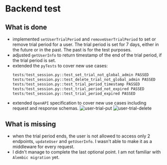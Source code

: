 # Backend test

## What is done

- implemented `setUserTrialPeriod` and `removeUserTrialPeriod` to set or remove trial period for a user. The trial period is set for 7 days, either in the future or in the past. The past is for the test purposes.
- adjusted `getUserInfo` to return timestamp of the end of the trial period, if the trial period is set.
- extended the `pyTests` to cover new use cases:
  ```python
  tests/test_session.py::test_set_trial_not_global_admin PASSED                                                                                                                     [ 60%]
  tests/test_session.py::test_delete_trial_not_global_admin PASSED                                                                                                                  [ 70%]
  tests/test_session.py::test_trial_period_timestamp PASSED                                                                                                                         [ 80%]
  tests/test_session.py::test_trial_period_not_expired PASSED                                                                                                                       [ 90%]
  tests/test_session.py::test_trial_period_expired PASSED  
  ```
- extended `OpenAPI` specification to cover new use cases including request and response schemas.
  ![user-trial-put](https://user-images.githubusercontent.com/23406415/93450793-ac8f8c80-f8d6-11ea-9a9b-037223e4dc9d.png)
  ![user-trial-delete](https://user-images.githubusercontent.com/23406415/93450785-a9949c00-f8d6-11ea-9710-f31e3a4415d0.png)

## What is missing
- when the trial period ends, the user is not allowed to access only 2 endpoints, `updateUser` and `getUserInfo`. I wasn't able to make it as a middleware for every request.
- I didn't manage to complete the last optional point. I am not familiar with `Alembic migration` yet.
